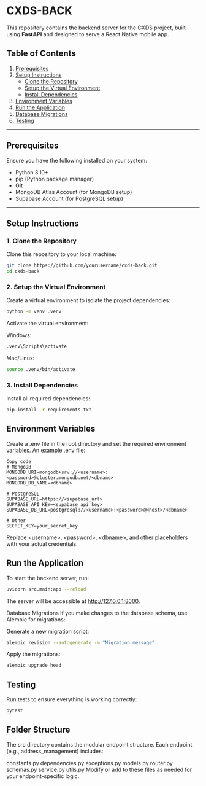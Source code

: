 # CXDS-BACK

This repository contains the backend server for the CXDS project, built using **FastAPI** and designed to serve a React Native mobile app.

## Table of Contents

1. [Prerequisites](#prerequisites)
2. [Setup Instructions](#setup-instructions)
   - [Clone the Repository](#clone-the-repository)
   - [Setup the Virtual Environment](#setup-the-virtual-environment)
   - [Install Dependencies](#install-dependencies)
3. [Environment Variables](#environment-variables)
4. [Run the Application](#run-the-application)
5. [Database Migrations](#database-migrations)
6. [Testing](#testing)

---

## Prerequisites

Ensure you have the following installed on your system:

- Python 3.10+
- pip (Python package manager)
- Git
- MongoDB Atlas Account (for MongoDB setup)
- Supabase Account (for PostgreSQL setup)

---

## Setup Instructions

### 1. Clone the Repository

Clone this repository to your local machine:

```bash
git clone https://github.com/yourusername/cxds-back.git
cd cxds-back
```

### 2. Setup the Virtual Environment
Create a virtual environment to isolate the project dependencies:

```bash
python -m venv .venv
```

Activate the virtual environment:

Windows:
```bash
.venv\Scripts\activate
```

Mac/Linux:
```bash
source .venv/bin/activate
```

### 3. Install Dependencies
Install all required dependencies:

```bash
pip install -r requirements.txt
```

## Environment Variables
Create a .env file in the root directory and set the required environment variables. An example .env file:

```env
Copy code
# MongoDB
MONGODB_URI=mongodb+srv://<username>:<password>@cluster.mongodb.net/<dbname>
MONGODB_DB_NAME=<dbname>

# PostgreSQL
SUPABASE_URL=https://<supabase_url>
SUPABASE_API_KEY=<supabase_api_key>
SUPABASE_DB_URL=postgresql://<username>:<password>@<host>/<dbname>

# Other
SECRET_KEY=your_secret_key
```

Replace \<username>, \<password>, \<dbname>, and other placeholders with your actual credentials.

## Run the Application
To start the backend server, run:

```bash
uvicorn src.main:app --reload
```

The server will be accessible at http://127.0.0.1:8000.

Database Migrations
If you make changes to the database schema, use Alembic for migrations:

Generate a new migration script:

```bash
alembic revision --autogenerate -m "Migration message"
```

Apply the migrations:

```bash
alembic upgrade head
```
## Testing
Run tests to ensure everything is working correctly:

```bash
pytest
```

## Folder Structure
The src directory contains the modular endpoint structure. Each endpoint (e.g., address_management) includes:

constants.py
dependencies.py
exceptions.py
models.py
router.py
schemas.py
service.py
utils.py
Modify or add to these files as needed for your endpoint-specific logic.